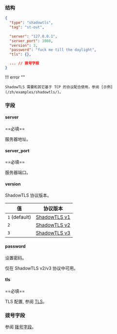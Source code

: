 ### 结构

```json
{
  "type": "shadowtls",
  "tag": "st-out",
  
  "server": "127.0.0.1",
  "server_port": 1080,
  "version": 3,
  "password": "fuck me till the daylight",
  "tls": {},

  ... // 拨号字段
}
```

!!! error ""

    ShadowTLS 需要和其它基于 TCP 的协议配合使用，参阅 [示例](/zh/examples/shadowtls/)。

### 字段

#### server

==必填==

服务器地址。

#### server_port

==必填==

服务器端口。

#### version

ShadowTLS 协议版本。

| 值             | 协议版本                                                                                    |
|---------------|-----------------------------------------------------------------------------------------|
| `1` (default) | [ShadowTLS v1](https://github.com/ihciah/shadow-tls/blob/master/docs/protocol-en.md#v1) |
| `2`           | [ShadowTLS v2](https://github.com/ihciah/shadow-tls/blob/master/docs/protocol-en.md#v2) |
| `3`           | [ShadowTLS v3](https://github.com/ihciah/shadow-tls/blob/master/docs/protocol-v3-en.md) |

#### password

设置密码。

仅在 ShadowTLS v2/v3 协议中可用。

#### tls

==必填==

TLS 配置, 参阅 [TLS](/zh/configuration/shared/tls/#outbound)。

### 拨号字段

参阅 [拨号字段](/zh/configuration/shared/dial/)。
